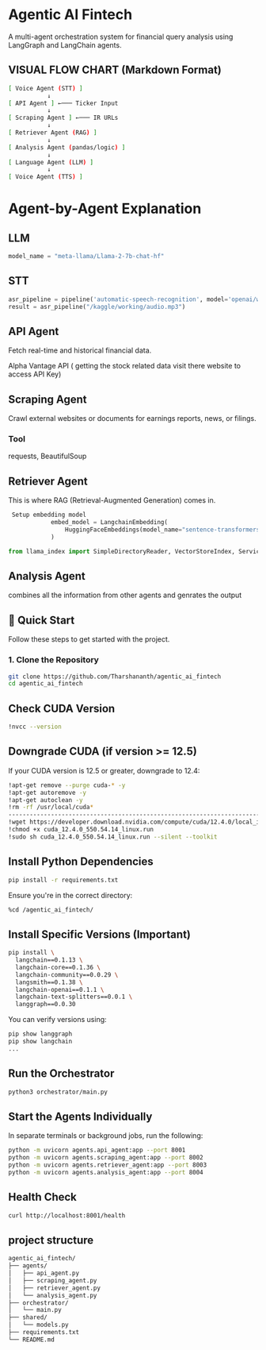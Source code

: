 # Agentic AI Fintech

A multi-agent orchestration system for financial query analysis using LangGraph and LangChain agents.

## VISUAL FLOW CHART (Markdown Format)
```bash
[ Voice Agent (STT) ]
           ↓
[ API Agent ] ←─── Ticker Input
           ↓
[ Scraping Agent ] ←─── IR URLs
           ↓
[ Retriever Agent (RAG) ]
           ↓
[ Analysis Agent (pandas/logic) ]
           ↓
[ Language Agent (LLM) ]
           ↓
[ Voice Agent (TTS) ]
```

# Agent-by-Agent Explanation
## LLM
```python
model_name = "meta-llama/Llama-2-7b-chat-hf"
```
## STT
 ```python
asr_pipeline = pipeline('automatic-speech-recognition', model='openai/whisper-medium', return_timestamps=True, device=0)
result = asr_pipeline("/kaggle/working/audio.mp3")
```
##  API Agent
   Fetch real-time and historical financial data.

   Alpha Vantage API ( getting the stock related data visit there website to access API Key)

## Scraping Agent
    
   Crawl external websites or documents for earnings reports, news, or filings.

### Tool
  requests, BeautifulSoup

## Retriever Agent
  This is where RAG (Retrieval-Augmented Generation) comes in.
```python
 Setup embedding model
            embed_model = LangchainEmbedding(
                HuggingFaceEmbeddings(model_name="sentence-transformers/all-mpnet-base-v2")
            )
```
```python
from llama_index import SimpleDirectoryReader, VectorStoreIndex, ServiceContext
```

## Analysis Agent 
  combines all the information  from other agents  and genrates the output 


## 🚀 Quick Start

Follow these steps to get started with the project.

### 1. Clone the Repository

```bash
git clone https://github.com/Tharshananth/agentic_ai_fintech
cd agentic_ai_fintech
```
## Check CUDA Version
```bash
!nvcc --version

```
## Downgrade CUDA (if version >= 12.5)
If your CUDA version is 12.5 or greater, downgrade to 12.4:



```bash
!apt-get remove --purge cuda-* -y
!apt-get autoremove -y
!apt-get autoclean -y
!rm -rf /usr/local/cuda*
---------------------------------------------------------------------------------------------
!wget https://developer.download.nvidia.com/compute/cuda/12.4.0/local_installers/cuda_12.4.0_550.54.14_linux.run
!chmod +x cuda_12.4.0_550.54.14_linux.run
!sudo sh cuda_12.4.0_550.54.14_linux.run --silent --toolkit

```

##  Install Python Dependencies
```bash
pip install -r requirements.txt

```
Ensure you're in the correct directory:

```bash
%cd /agentic_ai_fintech/
```
##  Install Specific Versions (Important)
```bash
pip install \
  langchain==0.1.13 \
  langchain-core==0.1.36 \
  langchain-community==0.0.29 \
  langsmith==0.1.38 \
  langchain-openai==0.1.1 \
  langchain-text-splitters==0.0.1 \
  langgraph==0.0.30
```
You can verify versions using:

```bash
pip show langgraph
pip show langchain
...
```

## Run the Orchestrator
```bash
python3 orchestrator/main.py
```
## Start the Agents Individually
In separate terminals or background jobs, run the following:

```bash
python -m uvicorn agents.api_agent:app --port 8001
python -m uvicorn agents.scraping_agent:app --port 8002
python -m uvicorn agents.retriever_agent:app --port 8003
python -m uvicorn agents.analysis_agent:app --port 8004
```

## Health Check
```bash
curl http://localhost:8001/health
```
## project structure
```bash
agentic_ai_fintech/
├── agents/
│   ├── api_agent.py
│   ├── scraping_agent.py
│   ├── retriever_agent.py
│   └── analysis_agent.py
├── orchestrator/
│   └── main.py
├── shared/
│   └── models.py
├── requirements.txt
└── README.md
```



